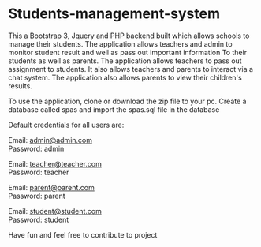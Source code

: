 # Students-management-system
 
This a Bootstrap 3, Jquery and PHP backend built which allows schools to manage their students.
The application allows teachers and admin to monitor student result and well as pass out important information
To their students as well as parents.
The application allows teachers to pass out assignment to students.
It also allows teachers and parents to interact via a chat system.
The application also allows parents to view their children's results.

To use the application, clone or download the zip file to your pc.
Create a database called spas and import the spas.sql file in the database

Default credentials for all users are: 

Email: admin@admin.com  
Password: admin 

Email: teacher@teacher.com   
Password: teacher 

Email: parent@parent.com  
Password: parent

Email: student@student.com   
Password: student

Have fun and feel free to contribute to project 


